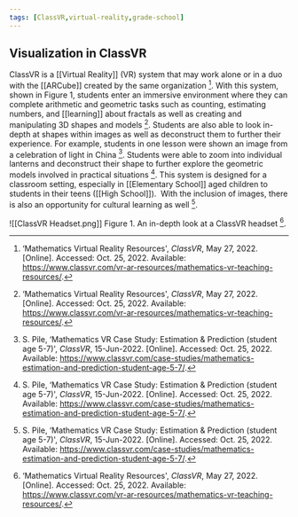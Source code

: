 ```yaml
---
tags: [ClassVR,virtual-reality,grade-school]
---
```


## Visualization in ClassVR

ClassVR is a [[Virtual Reality]] (VR) system that may work alone or in a duo with the [[ARCube]] created by the same organization [^1]. With this system, shown in Figure 1, students enter an immersive environment where they can complete arithmetic and geometric tasks such as counting, estimating numbers, and [[learning]] about fractals as well as creating and manipulating 3D shapes and models [^1]. Students are also able to look in-depth at shapes within images as well as deconstruct them to further their experience. For example, students in one lesson were shown an image from a celebration of light in China [^2]. Students were able to zoom into individual lanterns and deconstruct their shape to further explore the geometric models involved in practical situations [^2]. This system is designed for a classroom setting, especially in [[Elementary School]] aged children to students in their teens ([[High School]]).  With the inclusion of images, there is also an opportunity for cultural learning as well [^2].

![[ClassVR Headset.png]]
Figure 1.  An in-depth look at a ClassVR headset [^1].

[^1]: ‘Mathematics Virtual Reality Resources', _ClassVR_, May 27, 2022. [Online]. Accessed: Oct. 25, 2022. Available: https://www.classvr.com/vr-ar-resources/mathematics-vr-teaching-resources/.
[^2]: S. Pile, ‘Mathematics VR Case Study: Estimation & Prediction (student age 5-7)', _ClassVR_, 15-Jun-2022. [Online]. Accessed: Oct. 25, 2022. Available: https://www.classvr.com/case-studies/mathematics-estimation-and-prediction-student-age-5-7/.